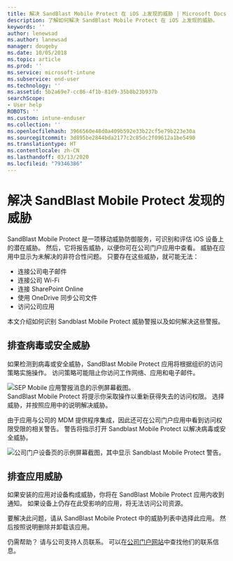 ```yaml
---
title: 解决 SandBlast Mobile Protect 在 iOS 上发现的威胁 | Microsoft Docs
description: 了解如何解决 SandBlast Mobile Protect 在 iOS 上发现的威胁。
keywords: ''
author: lenewsad
ms.author: lanewsad
manager: dougeby
ms.date: 10/05/2018
ms.topic: article
ms.prod: ''
ms.service: microsoft-intune
ms.subservice: end-user
ms.technology: ''
ms.assetid: 5b2a69e7-cc86-4f1b-81d9-35b8b23b937b
searchScope:
- User help
ROBOTS: ''
ms.custom: intune-enduser
ms.collection: ''
ms.openlocfilehash: 3966560e48d0a409b592e33b22cf5e79b223e30a
ms.sourcegitcommit: 3d895be2844bda2177c2c85dc2f09612a1be5490
ms.translationtype: HT
ms.contentlocale: zh-CN
ms.lasthandoff: 03/13/2020
ms.locfileid: "79346386"
---
```

# <a name="resolve-a-threat-found-by-sandblast-mobile-protect"></a>解决 SandBlast Mobile Protect 发现的威胁

SandBlast Mobile Protect 是一项移动威胁防御服务，可识别和评估 iOS 设备上的潜在威胁。 然后，它将报告威胁，以便你可在公司门户应用中查看。 威胁在应用中显示为未解决的非符合性问题。 只要存在这些威胁，就可能无法：   

* 连接公司电子邮件
* 连接公司 Wi-Fi
* 连接 SharePoint Online
* 使用 OneDrive 同步公司文件
* 访问公司应用

本文介绍如何识别 Sandblast Mobile Protect 威胁警报以及如何解决这些警报。  

## <a name="troubleshoot-virus-or-security-threat"></a>排查病毒或安全威胁  
如果检测到病毒或安全威胁，SandBlast Mobile Protect 应用将根据组织的访问策略实施操作。 访问策略可能阻止你访问工作网络、应用和电子邮件。  

![SEP Mobile 应用警报消息的示例屏幕截图。](./media/skycure-list-of-potential-issues-android.png)  
SandBlast Mobile Protect 将提示你采取操作以重新获得失去的访问权限。 选择威胁，并按照应用中的说明解决威胁。

由于应用与公司的 MDM 提供程序集成，因此还可在公司门户应用中看到访问权限受限的相关警告。 警告将指示打开 Sandblast Mobile Protect 以解决病毒或安全威胁。  

  ![公司门户设备页的示例屏幕截图，其中显示 Sandblast Mobile Protect 警告。](./media/CP-lookout-virus-banner-1808.png)  

## <a name="troubleshoot-an-app-threat"></a>排查应用威胁  

如果安装的应用对设备构成威胁，你将在 SandBlast Mobile Protect 应用内收到通知。 如果设备上仍存在此受影响的应用，将无法访问公司资源。  

要解决此问题，请从 SandBlast Mobile Protect 中的威胁列表中选择此应用。 然后按照说明删除并卸载该应用。  

仍需帮助？ 请与公司支持人员联系。 可以在[公司门户网站](https://go.microsoft.com/fwlink/?linkid=2010980)中查找他们的联系信息。  

